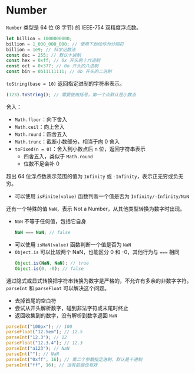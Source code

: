 # Number

`Number` 类型是 64 位 (8 字节) 的 IEEE-754 双精度浮点数。

```js
let billion = 1000000000;
billion = 1_000_000_000; // 使用下划线作为分隔符
billion = 1e9; // 科学记数法
const dec = 255; // 默认十进制
const hex = 0xff; // 0x 开头的十六进制
const oct = 0x377; // 0o 开头的八进制
const bin = 0b11111111; // 0b 开头的二进制
```

`toString(base = 10)` 返回指定进制的字符串表示。

```js
(123).toString(); // 需要使用括号，第一个点默认是小数点
```

舍入：

- `Math.floor`：向下舍入
- `Math.ceil`：向上舍入
- `Math.round`：四舍五入
- `Math.trunc`：截断小数部分，相当于向 0 舍入
- `toFixed(n = 0)`：舍入到小数点后 n 位，返回字符串表示
  - 四舍五入，类似于 `Math.round`
  - 位数不足会补 0

超出 64 位浮点数表示范围的值为 `Infinity` 或 `-Infinity`，表示正无穷或负无穷。

- 可以使用 `isFinite(value)` 函数判断一个值是否为 `Infinity/-Infinity/NaN`

还有一个特殊的值 `NaN`，表示 Not a Number，从其他类型转换为数字时出现。

- `NaN` 不等于任何值，包括它自身
  ```js
  NaN === NaN; // false
  ```
- 可以使用 `isNaN(value)` 函数判断一个值是否为 `NaN`
- `Object.is` 可以比较两个 NaN，也能区分 0 和 -0，其他行为与 `===` 相同
  ```js
  Object.is(NaN, NaN); // true
  Object.is(0, -0); // false
  ```

通过隐式或显式转换把字符串转换为数字是严格的，不允许有多余的非数字字符。`parseInt` 和 `parseFloat` 可以解决这个问题。

- 去掉首尾的空白符
- 尝试从开头解析数字，碰到非法字符或末尾时终止
- 返回收集到的数字，没有解析到数字返回 `NaN`

```js
parseInt("100px"); // 100
parseFloat("12.5em"); // 12.5
parseInt("12.3"); // 12
parseFloat("12.3.4"); // 12.3
parseInt("a123"); // NaN
parseInt(""); // NaN
parseInt("0xff", 16); // 第二个参数指定进制，默认是十进制
parseInt("ff", 16); // 没有前缀也有效
```
